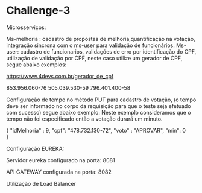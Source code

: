 # Challenge-3
Microsserviços: 

Ms-melhoria : cadastro de propostas de melhoria,quantificação na votação, integração sincrona com o ms-user para validação de funcionários. 
Ms-user: cadastro de funcionarios, validações de erro por identificação do CPF, utilização de validação por CPF, neste caso utilize um gerador de CPF, segue abaixo exemplos: 

https://www.4devs.com.br/gerador_de_cpf 

853.956.060-76
505.039.530-59
796.401.400-58

Configuração de tempo no método PUT para cadastro de votação, (o tempo deve ser informado no corpo da requisição para que o teste seja efetuado com sucesso)
segue abaixo exemplo: 
Neste exemplo consideramos que o tempo não foi especificado então a votação durará um minuto.

{
    "idMelhoria" : 9,
    "cpf": "478.732.130-72",
    "voto" : "APROVAR",
    "min": 0      
}
    

Configuração EUREKA: 

Servidor eureka configurado na porta: 8081

API GATEWAY configurada na porta: 8082

Utilização de Load Balancer 
